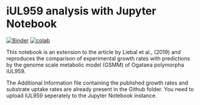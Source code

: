 # iUL959 analysis with Jupyter Notebook

[![Binder](https://mybinder.org/badge_logo.svg)](https://mybinder.org/v2/gh/uliebal/iUL959/master) [![colab](https://colab.research.google.com/assets/colab-badge.svg)](https://colab.research.google.com/github/uliebal/iUL959/blob/master/iUL959_JupyterNotebook.ipynb)

This notebook is an extension to the article by Liebal et al., (2019) and reproduces the comparison of experimental growth rates with predictions by the genome scale metabolic model (GSMM) of Ogataea polymorpha iUL959.

The Additional Information file containing the published growth rates and substrate uptake rates are already present in the Github folder. You need to upload iUL959 seperately to the Jupyter Notebook instance. 

